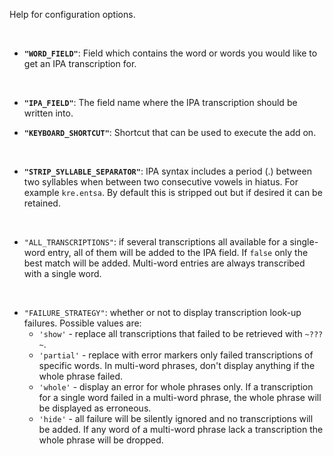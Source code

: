 Help for configuration options.

&nbsp;

- **`"WORD_FIELD"`**: Field which contains the word or words you would like to get an IPA transcription for.

&nbsp;

- **`"IPA_FIELD"`**: The field name where the IPA transcription should be written into.
&nbsp;

- **`"KEYBOARD_SHORTCUT"`**: Shortcut that can be used to execute the add on.

&nbsp;

- **`"STRIP_SYLLABLE_SEPARATOR"`**: IPA syntax includes a period (.) between two syllables when between two consecutive vowels in hiatus.  For example `kre.entsa`.  By default this is stripped out but if desired it can be retained.

&nbsp;

- `"ALL_TRANSCRIPTIONS"`: if several transcriptions all available for a single-word entry, all of them will be added to the IPA field. If `false` only the best match will be added. Multi-word entries are always transcribed with a single word.

&nbsp;

- `"FAILURE_STRATEGY"`: whether or not to display transcription look-up failures. Possible values are:
    - `'show'` - replace all transcriptions that failed to be retrieved with `~???~`.
    - `'partial'` - replace with error markers only failed transcriptions of specific words. In multi-word phrases, don't display anything if the whole phrase failed.
    - `'whole'` - display an error for whole phrases only. If a transcription for a single word failed in a multi-word phrase, the whole phrase will be displayed as erroneous.
    - `'hide'` - all failure will be silently ignored and no transcriptions will be added. If any word of a multi-word phrase lack a transcription the whole phrase will be dropped.
